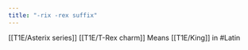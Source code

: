 ```yaml
---
title: "-rix -rex suffix"
---
```


[[T1E/Asterix series]] 
[[T1E/T-Rex charm]]
Means [[T1E/King]] in #Latin


